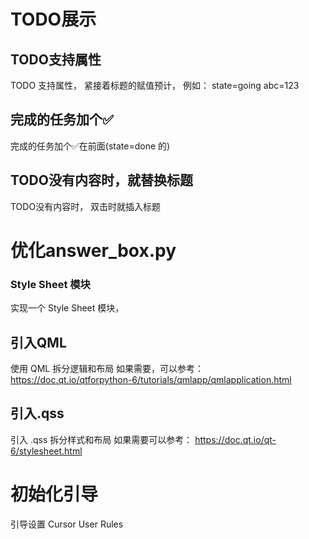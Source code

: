 # TODO展示
## TODO支持属性
TODO 支持属性， 紧接着标题的赋值预计， 例如：
state=going
abc=123

## 完成的任务加个✅
完成的任务加个✅在前面(state=done 的)

## TODO没有内容时，就替换标题
TODO没有内容时， 双击时就插入标题

# 优化answer_box.py
### Style Sheet 模块
实现一个 Style Sheet 模块，

## 引入QML
使用 QML 拆分逻辑和布局
如果需要，可以参考：
https://doc.qt.io/qtforpython-6/tutorials/qmlapp/qmlapplication.html

## 引入.qss
引入 .qss 拆分样式和布局
如果需要可以参考：
https://doc.qt.io/qt-6/stylesheet.html

# 初始化引导
引导设置 Cursor User Rules